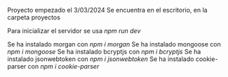Proyecto empezado el 3/03/2024
Se encuentra en el escritorio, en la carpeta proyectos

Para inicializar el servidor se usa *npm run dev*

Se ha instalado morgan con *npm i morgan*
Se ha instalado mongoose con *npm i mongoose*
Se ha instalado bcryptjs con *npm i bcryptjs*
Se ha instalado jsonwebtoken con *npm i jsonwebtoken*
Se ha instalado cookie-parser con *npm i cookie-parser*